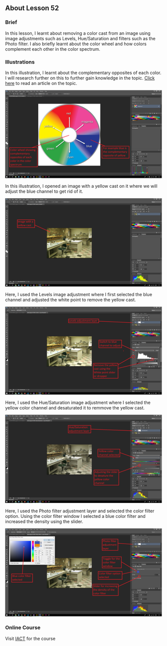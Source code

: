 ## About Lesson 52

### Brief
In this lesson, I learnt about removing a color cast from an image using image adjustments such as Levels, Hue/Saturation and filters such as the Photo filter. I also briefly learnt about the color wheel and how colors complement each other in the color spectrum.

### Illustrations

In this illustration, I learnt about the complementary opposites of each color. I will research further on this to further gain knowledge in the topic. [Click here](https://blog.hubspot.com/marketing/color-theory-design) to read an article on the topic.

![Illustration Example](../assets/images/illustration96.png)

In this illustration, I opened an image with a yellow cast on it where we will adjust the blue channel to get rid of it.

![Illustration Example](../assets/images/illustration97.png)

Here, I used the Levels image adjustment where I first selected the blue channel and adjusted the white point to remove the yellow cast.

![Illustration Example](../assets/images/illustration98.png)

Here, I used the Hue/Saturation image adjustment where I selected the yellow color channel and desaturated it to remmove the yellow cast.

![Illustration Example](../assets/images/illustration99.png)

Here, I used the Photo filter adjustment layer and selected the color filter option. Using the color filter window I selected a blue color filter and increased the density using the slider.

![Illustration Example](../assets/images/illustration100.png)

### Online Course
Visit [IACT](https://iact.ie) for the course